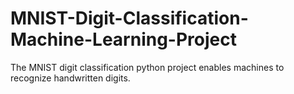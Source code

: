 # MNIST-Digit-Classification-Machine-Learning-Project
The MNIST digit classification python project enables machines to recognize handwritten digits.
